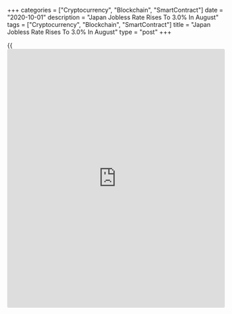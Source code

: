 +++
categories = ["Cryptocurrency", "Blockchain", "SmartContract"]
date = "2020-10-01"
description = "Japan Jobless Rate Rises To 3.0% In August"
tags = ["Cryptocurrency", "Blockchain", "SmartContract"]
title = "Japan Jobless Rate Rises To 3.0% In August"
type = "post"
+++

{{<iframe id="large-banner" src="https://www.bounty.group/#slide=23.0" width="100%" height="600" scrolling="no" style="border: 0px solid rgb(216, 221, 230); border-radius: 3px;">}}

The unemployment rate in Japan came in at a seasonally adjusted 3.0
percent in August, the Ministry of Internal Affairs and Communications
said on Friday.

That was in line with expectations and up from 2.9 percent in July.

The jobs-to-applicant ratio was 1.04, missing forecasts for 1.05 and
down from 1.08 in the previous month.

The number of employed persons in August was 66.76 million, a decrease
of 750,000 from the previous year. The number of unemployed persons in
August was 2.06 million, an increase of 490,000 from the previous year.

For comments and feedback [contact](https://www.playgroundfx.com/contact/): editorial@rtt[news](https://www.letsplayfx.com/blog/forex-news-website/).com

[Economic News][1]

 **What parts of the world are seeing the best (and worst) economic
performances lately? Click[here][2] to check out our [Econ Scorecard][2]
and find out! See up-to-the-moment [ranking](https://www.playgroundfx.com/blog/crypto-exchange-ranking/)s for the best and worst
performers in [GDP][3], [unemployment rate][4], [inflation][5] and much
more.**

   1. www.rtt[news](https://www.letsplayfx.com/blog/forex-news-website/).com/Content/EconomicNews.aspx
   2. www.rtt[news](https://www.letsplayfx.com/blog/forex-news-website/).com/economic-scorecard/world-rank/retail-sales/highest-performance.aspx
   3. www.rtt[news](https://www.letsplayfx.com/blog/forex-news-website/).com/economic-scorecard/world-rank/GDP/highest-performance.aspx
   4. www.rtt[news](https://www.letsplayfx.com/blog/forex-news-website/).com/economic-scorecard/world-rank/unemployment-rate/lowest-performance.aspx
   5. www.rtt[news](https://www.letsplayfx.com/blog/forex-news-website/).com/economic-scorecard/world-rank/CPI/highest-performance.aspx